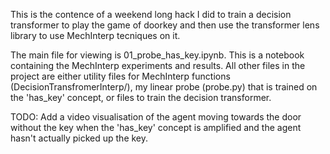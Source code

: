 This is the contence of a weekend long hack I did to train a decision transformer to play the game of doorkey and then use the transformer lens library to use MechInterp tecniques on it. 

The main file for viewing is 01_probe_has_key.ipynb. This is a notebook containing the MechInterp experiments and results. All other files in the project are either utility files for MechInterp functions (DecisionTransfromerInterp/), my linear probe (probe.py) that is trained on the 'has_key' concept, or files to train the decision transformer. 

TODO: Add a video visualisation of the agent moving towards the door without the key when the 'has_key' concept is amplified and the agent hasn't actually picked up the key. 
